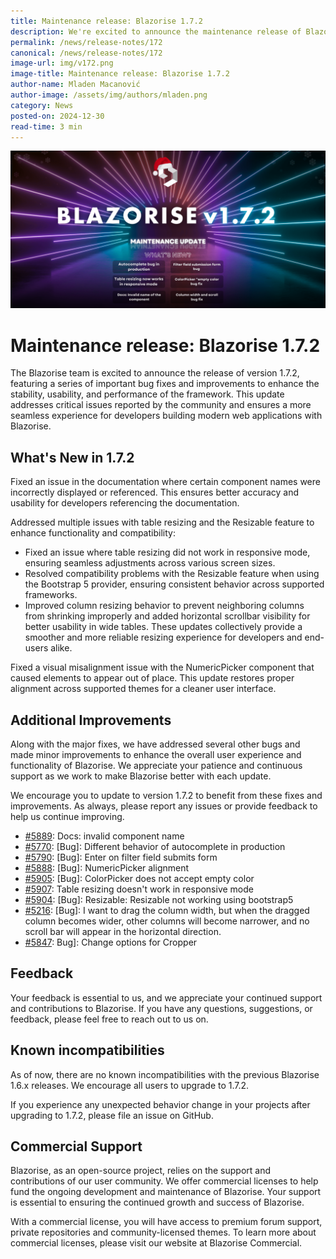 ```yaml
---
title: Maintenance release: Blazorise 1.7.2
description: We're excited to announce the maintenance release of Blazorise 1.7.2! This release includes several bug fixes, enhancements, and updates to improve your development experience and streamline our documentation process.
permalink: /news/release-notes/172
canonical: /news/release-notes/172
image-url: img/v172.png
image-title: Maintenance release: Blazorise 1.7.2
author-name: Mladen Macanović
author-image: /assets/img/authors/mladen.png
category: News
posted-on: 2024-12-30
read-time: 3 min
---
```


![Maintenance release: Blazorise 1.7.2](img/v172.png)

# Maintenance release: Blazorise 1.7.2

The Blazorise team is excited to announce the release of version 1.7.2, featuring a series of important bug fixes and improvements to enhance the stability, usability, and performance of the framework. This update addresses critical issues reported by the community and ensures a more seamless experience for developers building modern web applications with Blazorise.

## What's New in 1.7.2

Fixed an issue in the documentation where certain component names were incorrectly displayed or referenced. This ensures better accuracy and usability for developers referencing the documentation.

Addressed multiple issues with table resizing and the Resizable feature to enhance functionality and compatibility:

- Fixed an issue where table resizing did not work in responsive mode, ensuring seamless adjustments across various screen sizes.
- Resolved compatibility problems with the Resizable feature when using the Bootstrap 5 provider, ensuring consistent behavior across supported frameworks.
- Improved column resizing behavior to prevent neighboring columns from shrinking improperly and added horizontal scrollbar visibility for better usability in wide tables. These updates collectively provide a smoother and more reliable resizing experience for developers and end-users alike.

Fixed a visual misalignment issue with the NumericPicker component that caused elements to appear out of place. This update restores proper alignment across supported themes for a cleaner user interface.

## Additional Improvements

Along with the major fixes, we have addressed several other bugs and made minor improvements to enhance the overall user experience and functionality of Blazorise. We appreciate your patience and continuous support as we work to make Blazorise better with each update.

We encourage you to update to version 1.7.2 to benefit from these fixes and improvements. As always, please report any issues or provide feedback to help us continue improving.

- [#5889](https://github.com/Megabit/Blazorise/issues/5889): Docs: invalid component name
- [#5770](https://github.com/Megabit/Blazorise/issues/5770): [Bug]: Different behavior of autocomplete in production
- [#5790](https://github.com/Megabit/Blazorise/issues/5790): [Bug]: Enter on filter field submits form
- [#5888](https://github.com/Megabit/Blazorise/issues/5888): [Bug]: NumericPicker alignment
- [#5905](https://github.com/Megabit/Blazorise/issues/5905): [Bug]: ColorPicker does not accept empty color
- [#5907](https://github.com/Megabit/Blazorise/issues/5907): Table resizing doesn't work in responsive mode
- [#5904](https://github.com/Megabit/Blazorise/issues/5904): [Bug]: Resizable: Resizable not working using bootstrap5
- [#5216](https://github.com/Megabit/Blazorise/issues/5216): [Bug]: I want to drag the column width, but when the dragged column becomes wider, other columns will become narrower, and no scroll bar will appear in the horizontal direction.
- [#5847](https://github.com/Megabit/Blazorise/issues/5847): Bug]: Change options for Cropper

## Feedback

Your feedback is essential to us, and we appreciate your continued support and contributions to Blazorise. If you have any questions, suggestions, or feedback, please feel free to reach out to us on.

## Known incompatibilities

As of now, there are no known incompatibilities with the previous Blazorise 1.6.x releases. We encourage all users to upgrade to 1.7.2.

If you experience any unexpected behavior change in your projects after upgrading to 1.7.2, please file an issue on GitHub.

## Commercial Support

Blazorise, as an open-source project, relies on the support and contributions of our user community. We offer commercial licenses to help fund the ongoing development and maintenance of Blazorise. Your support is essential to ensuring the continued growth and success of Blazorise.

With a commercial license, you will have access to premium forum support, private repositories and community-licensed themes. To learn more about commercial licenses, please visit our website at Blazorise Commercial.
